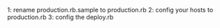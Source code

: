 1: rename production.rb.sample to production.rb
2: config your hosts to production.rb
3: config the deploy.rb